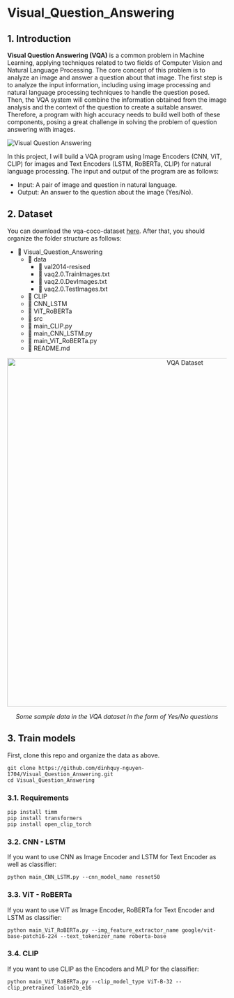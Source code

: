 # Visual_Question_Answering
## 1. Introduction
**Visual Question Answering (VQA)** is a common problem in Machine Learning, applying techniques related to two fields of Computer Vision and Natural Language Processing. The core concept of this problem is to analyze an image and answer a question about that image. The first step is to analyze the input information, including using image processing and natural language processing techniques to handle the question posed. Then, the VQA system will combine the information obtained from the image analysis and the context of the question to create a suitable answer. Therefore, a program with high accuracy needs to build well both of these components, posing a great challenge in solving the problem of question answering with images.

![Visual Question Answering](https://github.com/dinhquy-nguyen-1704/Visual_Question_Answering/assets/127675330/56ed3b61-b9ae-4ad8-9fa7-ed5e6f285bce)

In this project, I will build a VQA program using Image Encoders (CNN, ViT, CLIP) for images and Text Encoders (LSTM, RoBERTa, CLIP) for natural language processing. The input and output of the program are as follows: 
* Input: A pair of image and question in natural language.
* Output: An answer to the question about the image (Yes/No).

## 2. Dataset
You can download the vqa-coco-dataset [here](https://drive.google.com/file/d/1kc6XNqHZJg27KeBuoAoYj70_1rT92191/view). After that, you should organize the folder structure as follows:

- 📁 Visual_Question_Answering
  - 📁 data
    - 📂 val2014-resised
    - 📄 vaq2.0.TrainImages.txt
    - 📄 vaq2.0.DevImages.txt
    - 📄 vaq2.0.TestImages.txt
  - 📁 CLIP
  - 📁 CNN_LSTM
  - 📁 ViT_RoBERTa
  - 📁 src
  - 🐍 main_CLIP.py
  - 🐍 main_CNN_LSTM.py
  - 🐍 main_ViT_RoBERTa.py
  - 📄 README.md

<p align="center">
  <img width="800" alt="VQA Dataset" src="https://github.com/dinhquy-nguyen-1704/Visual_Question_Answering/assets/127675330/c7374e70-ea97-4c03-aaba-6e2157145c5f">
</p>
<p align="center">
  <em>Some sample data in the VQA dataset in the form of Yes/No questions</em>
</p>

## 3. Train models
First, clone this repo and organize the data as above.
```
git clone https://github.com/dinhquy-nguyen-1704/Visual_Question_Answering.git
cd Visual_Question_Answering
```
### 3.1. Requirements
```
pip install timm
pip install transformers
pip install open_clip_torch
```
### 3.2. CNN - LSTM
If you want to use CNN as Image Encoder and LSTM for Text Encoder as well as classifier:
```
python main_CNN_LSTM.py --cnn_model_name resnet50
```
### 3.3. ViT - RoBERTa
If you want to use ViT as Image Encoder, RoBERTa for Text Encoder and LSTM as classifier:
```
python main_ViT_RoBERTa.py --img_feature_extractor_name google/vit-base-patch16-224 --text_tokenizer_name roberta-base
```
### 3.4. CLIP
If you want to use CLIP as the Encoders and MLP for the classifier:
```
python main_ViT_RoBERTa.py --clip_model_type ViT-B-32 --clip_pretrained laion2b_e16
```
